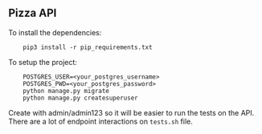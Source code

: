 Pizza API
----------
To install the dependencies:

```
    pip3 install -r pip_requirements.txt
```

To setup the project:
```
    POSTGRES_USER=<your_postgres_username>
    POSTGRES_PWD=<your_postgres_password>
    python manage.py migrate
    python manage.py createsuperuser
```

Create with admin/admin123 so it will be easier to run the tests on the API. There are a lot of endpoint interactions on `tests.sh` file.
